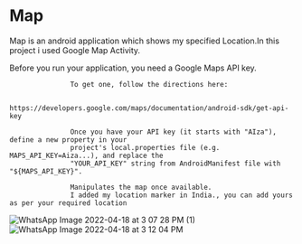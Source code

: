 # Map
Map is an android application which shows my specified Location.In this project i used Google Map Activity.


Before you run your application, you need a Google Maps API key.





                   

                   To get one, follow the directions here:

                   https://developers.google.com/maps/documentation/android-sdk/get-api-key

                   Once you have your API key (it starts with "AIza"), define a new property in your
                   project's local.properties file (e.g. MAPS_API_KEY=Aiza...), and replace the
                   "YOUR_API_KEY" string from AndroidManifest file with "${MAPS_API_KEY}".
         
                   Manipulates the map once available.
                   I added my location marker in India., you can add yours as per your required location    




![WhatsApp Image 2022-04-18 at 3 07 28 PM (1)](https://user-images.githubusercontent.com/101108540/163790005-98f78c22-4efb-40a9-87ad-3b5de9d31059.jpeg)
![WhatsApp Image 2022-04-18 at 3 12 04 PM](https://user-images.githubusercontent.com/101108540/163790336-514d27ff-f04f-4839-99c3-17625803f473.jpeg)

             
             
             
             
           
